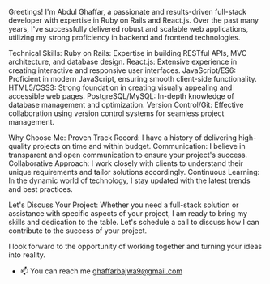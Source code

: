 Greetings! I'm Abdul Ghaffar, a passionate and results-driven full-stack developer with expertise in Ruby on Rails and React.js. Over the past many years, I've successfully delivered robust and scalable web applications, utilizing my strong proficiency in backend and frontend technologies.

Technical Skills:
Ruby on Rails: Expertise in building RESTful APIs, MVC architecture, and database design.
React.js: Extensive experience in creating interactive and responsive user interfaces.
JavaScript/ES6: Proficient in modern JavaScript, ensuring smooth client-side functionality.
HTML5/CSS3: Strong foundation in creating visually appealing and accessible web pages.
PostgreSQL/MySQL: In-depth knowledge of database management and optimization.
Version Control/Git: Effective collaboration using version control systems for seamless project management.

Why Choose Me:
Proven Track Record: I have a history of delivering high-quality projects on time and within budget.
Communication: I believe in transparent and open communication to ensure your project's success.
Collaborative Approach: I work closely with clients to understand their unique requirements and tailor solutions accordingly.
Continuous Learning: In the dynamic world of technology, I stay updated with the latest trends and best practices.

Let's Discuss Your Project:
Whether you need a full-stack solution or assistance with specific aspects of your project, I am ready to bring my skills and dedication to the table. Let's schedule a call to discuss how I can contribute to the success of your project.

I look forward to the opportunity of working together and turning your ideas into reality.
- 📫 You can reach me ghaffarbajwa9@gmail.com

<!---
ghaffarbajwa9/ghaffarbajwa9 is a ✨ special ✨ repository because its `README.md` (this file) appears on your GitHub profile.
You can click the Preview link to take a look at your changes.
--->
